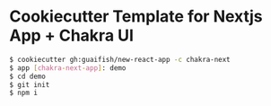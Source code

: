# Cookiecutter Template for Nextjs App + Chakra UI

```bash
$ cookiecutter gh:guaifish/new-react-app -c chakra-next
$ app [chakra-next-app]: demo
$ cd demo
$ git init
$ npm i
```
